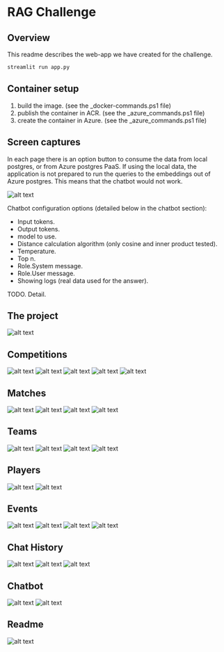 # RAG Challenge

## Overview

This readme describes the web-app we have created for the challenge.

```bash
streamlit run app.py

```

## Container setup

1. build the image. (see the _docker-commands.ps1 file)
2. publish the container in ACR. (see the _azure_commands.ps1 file)
3. create the container in Azure. (see the _azure_commands.ps1 file)

## Screen captures

In each page there is an option button to consume the data from local postgres, or from Azure postgres PaaS. If using the local data, the application is not prepared to run the queries to the embeddings out of Azure postgres. This means that the chatbot would not work.

![alt text](./images/app/image-001.png)

Chatbot configuration options (detailed below in the chatbot section):

- Input tokens.
- Output tokens.
- model to use.
- Distance calculation algorithm (only cosine and inner product tested).
- Temperature.
- Top n.
- Role.System message.
- Role.User message.
- Showing logs (real data used for the answer).

TODO. Detail.

## The project

![alt text](./images/app/image-0.png)

## Competitions

![alt text](./images/app/image-1.png)
![alt text](./images/app/image-2.png)
![alt text](./images/app/image-3.png)
![alt text](./images/app/image-4.png)
![alt text](./images/app/image-5.png)

## Matches

![alt text](./images/app/image-6.png)
![alt text](./images/app/image-7.png)
![alt text](./images/app/image-8.png)
![alt text](./images/app/image-9.png)

## Teams

![alt text](./images/app/image-10.png)
![alt text](./images/app/image-11.png)
![alt text](./images/app/image-12.png)
![alt text](./images/app/image-13.png)

## Players

![alt text](./images/app/image-14.png)
![alt text](./images/app/image-15.png)

## Events

![alt text](./images/app/image-16.png)
![alt text](./images/app/image-17.png)
![alt text](./images/app/image-18.png)
![alt text](./images/app/image-19.png)

## Chat History

![alt text](./images/app/image-20.png)
![alt text](./images/app/image-21.png)
![alt text](./images/app/image-22.png)

## Chatbot

![alt text](./images/app/image-23.png)
![alt text](./images/app/image-24.png)

## Readme

![alt text](./images/app/image-25.png)
